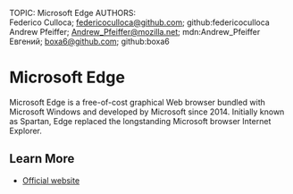 TOPIC: Microsoft Edge
AUTHORS: Federico Culloca; federicoculloca@github.com; github:federicoculloca
         Andrew Pfeiffer; Andrew_Pfeiffer@mozilla.net; mdn:Andrew_Pfeiffer
         Евгений; boxa6@github.com; github:boxa6

# Microsoft Edge

Microsoft Edge is a free-of-cost graphical Web browser bundled with Microsoft Windows and developed
by Microsoft since 2014. Initially known as Spartan, Edge replaced the longstanding
Microsoft browser Internet Explorer.

## Learn More

- [Official website](http://www.browserfordoing.com/en-us/)
